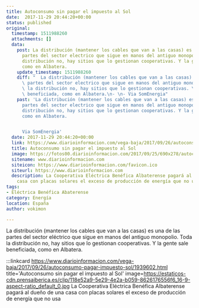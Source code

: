 ```yaml
---
title: Autoconsumo sin pagar el impuesto al Sol
date:  2017-11-29 20:44:20+00:00
status: published
original:
  timestamp: 1511988260
  attachments: []
  data:
    post: La distribución (mantener los cables que van a las casas) es una de las
      partes del sector electrico que sigue en manos del antiguo monopolio. Toda la
      distribución no, hay sitios que lo gestionan cooperativas. Y la gente sale beneficiada,
      como en Albatera.
    update_timestamp: 1511988260
    diff: "  La distribución (mantener los cables que van a las casas) es una de las\
      \ partes del sector electrico que sigue en manos del antiguo monopolio. Toda\
      \ la distribución no, hay sitios que lo gestionan cooperativas. Y la gente sale\
      \ beneficiada, como en Albatera.\n- \n- Via SomEnergia"
    past: 'La distribución (mantener los cables que van a las casas) es una de las
      partes del sector electrico que sigue en manos del antiguo monopolio. Toda la
      distribución no, hay sitios que lo gestionan cooperativas. Y la gente sale beneficiada,
      como en Albatera.


      Via SomEnergia'
  date: 2017-11-29 20:44:20+00:00
  link: https://www.diarioinformacion.com/vega-baja/2017/09/26/autoconsumo-pagar-impuesto-sol/1939602.html
  title: Autoconsumo sin pagar el impuesto al Sol
  image: https://fotos00.diarioinformacion.com/2017/09/25/690x278/autoconsumo-pagar.jpg
  sitename: www.diarioinformacion.com
  siteicon: https://www.diarioinformacion.com/favicon.ico
  siteurl: https://www.diarioinformacion.com
  description: La Cooperativa Eléctrica Benéfica Albaterense pagará al dueño de una
    casa con placas solares el exceso de producción de energía que no usa
tags:
- Eléctrica Benéfica Abaterense
category: Energía
location: España
author: vokimon

---
```

La distribución (mantener los cables que van a las casas)
es una de las partes del sector eléctrico que sigue en manos del antiguo monopolio.
Toda la distribución no, hay sitios que lo gestionan cooperativas.
Y la gente sale beneficiada, como en Albatera.

:::linkcard https://www.diarioinformacion.com/vega-baja/2017/09/26/autoconsumo-pagar-impuesto-sol/1939602.html title='Autoconsumo sin pagar el impuesto al Sol' image=https://estaticos-cdn.prensaiberica.es/clip/118e52a9-5e29-4e2a-b059-8626176556f6_16-9-aspect-ratio_default_0.jpg
    La Cooperativa Eléctrica Benéfica Albaterense pagará al dueño de una casa con placas solares el exceso de producción de energía que no usa

